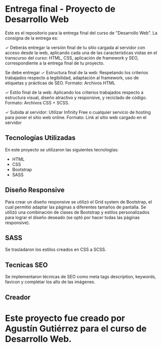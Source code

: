 # Entrega final - Proyecto de Desarrollo Web

Este es el repositorio para la entrega final del curso de "Desarrollo Web". La consigna de la entrega es:

✓ Deberás entregar la versión final de tu sitio cargada al servidor con acceso desde la web,
aplicando cada una de las características vistas en el transcurso del curso: HTML, CSS,
aplicación de framework y SEO, correspondiente a la entrega final de tu proyecto. 

Se debe entregar
✓ Estructura final de la web: Respetando los
criterios trabajados respecto a legibilidad,
adaptación al framework, uso de etiquetas y
prácticas de SEO.
Formato: Archivos HTML

✓ Estilo final de la web: Aplicando los criterios
trabajados respecto a estructura visual,
diseño atractivo y responsive, y reciclado de
código.
Formato: Archivos CSS + SCSS.

✓ Subida al servidor: Utilizar Infinity Free o
cualquier servicio de hosting para poner el
sitio web online.
Formato: Link al sitio web cargado en el
servidor

## Tecnologías Utilizadas
En este proyecto se utilizaron las siguientes tecnologías:

* HTML
* CSS
* Bootstrap
* SASS

## Diseño Responsive

Para crear un diseño responsive se utilizó el Grid system de Bootstrap, el cual permitió adaptar las páginas a diferentes tamaños de pantalla. Se utilizó una 
combinación de clases de Bootstrap y estilos personalizados para lograr el diseño deseado (se optó por hacer todas las páginas responsive).

## SASS

Se trasladaron los estilos creados en CSS a SCSS.

## Tecnicas SEO

Se implementaron técnicas de SEO como meta tags description, keywords, favicon y completar los alts de las imágenes.

## Creador
Este proyecto fue creado por Agustín Gutiérrez para el curso de Desarrollo Web.
=======
